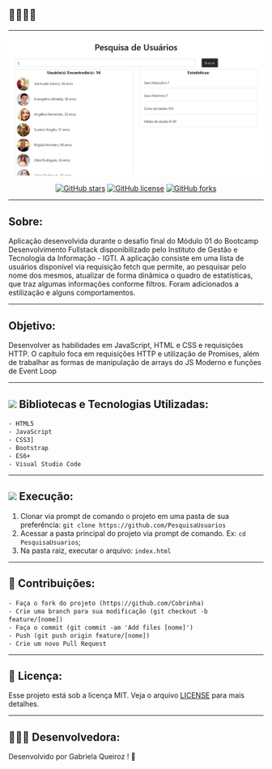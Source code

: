 ## 🧍‍♂️🧍‍♀️

---

<p align="center">
   <img src="image/logo.png" alt="PesquisaUsuarios"/>
</p>


<div align="center">

[![GitHub stars](https://img.shields.io/github/stars/gabiqrm/PesquisaUsuarios)](https://github.com/gabiqrm/PesquisaUsuarios)<space> <space>[![GitHub license](https://img.shields.io/github/license/gabiqrm/PesquisaUsuarios)](https://github.com/gabiqrm/PesquisaUsuarios/blob/master/LICENSE)<space> <space>[![GitHub forks](https://img.shields.io/github/forks/gabiqrm/PesquisaUsuarios)](https://github.com/gabiqrm/PesquisaUsuarios/)

</div>

---
## Sobre: 
Aplicação desenvolvida durante o desafio final do Módulo 01 do Bootcamp Desenvolvimento Fullstack disponibilizado pelo Instituto de Gestão e Tecnologia da Informação - IGTI. 
A aplicação consiste em uma lista de usuários disponível via requisição fetch que permite, ao pesquisar pelo nome dos mesmos, atualizar de forma dinâmica o quadro de estatísticas, que traz algumas informações conforme filtros.
Foram adicionados a estilização e alguns comportamentos.

---
## Objetivo:
Desenvolver as habilidades em JavaScript, HTML e CSS e requisições HTTP.
O capítulo foca em requisições HTTP e utilização de Promises, além de trabalhar as formas de manipulação de arrays do JS Moderno e funções de Event Loop

---
## ![](https://img.icons8.com/ios-filled/20/000000/hammer.png) Bibliotecas e Tecnologias Utilizadas:    

```
- HTML5
- JavaScript
- CSS3]
- Bootstrap
- ES6+
- Visual Studio Code
```
---
## ![](https://img.icons8.com/metro/20/000000/run-command.png) Execução:

1. Clonar via prompt de comando o projeto em uma pasta de sua preferência: `git clone https://github.com/PesquisaUsuarios`
2. Acessar a pasta principal do projeto via prompt de comando. Ex: `cd PesquisaUsuarios`;
3. Na pasta raiz, executar o arquivo: `index.html`

---
## 🔗 Contribuições:
```
- Faça o fork do projeto (https://github.com/Cobrinha)
- Crie uma branch para sua modificação (git checkout -b feature/[nome])
- Faça o commit (git commit -am 'Add files [nome]')
- Push (git push origin feature/[nome])
- Crie um novo Pull Request
```
---
## 🔐 Licença:
Esse projeto está sob a licença MIT. Veja o arquivo [LICENSE](LICENSE) para mais detalhes.

---

## 👩🏻‍💻 Desenvolvedora:

Desenvolvido por Gabriela Queiroz ! 💜
